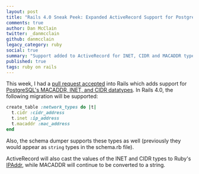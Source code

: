 ```yaml
---
layout: post
title: "Rails 4.0 Sneak Peek: Expanded ActiveRecord Support for PostgreSQL Datatypes"
comments: true
author: Dan McClain
twitter: _danmcclain
github: danmcclain
legacy_category: ruby
social: true
summary: "Support added to ActiveRecord for INET, CIDR and MACADDR types for PostgreSQL"
published: true
tags: ruby on rails
---
```


This week, I had a [pull request accepted](https://github.com/rails/rails/commit/835df6f3ed9b1575fd6a1fb62516d8ebeffbf114#diff-0)
into Rails which adds support for
[PostgreSQL's MACADDR, INET, and CIDR datatypes](http://www.postgresql.org/docs/current/static/datatype-net-types.html).
In Rails 4.0, the following migration will be supported:

```ruby
create_table :network_types do |t|
  t.cidr :cidr_address
  t.inet :ip_address
  t.macaddr :mac_address
end
```

Also, the schema dumper supports these types as well (previously they
would appear as `string` types in the schema.rb file).

ActiveRecord will also cast the values of the INET and CIDR types to
Ruby's [IPAddr](http://www.ruby-doc.org/stdlib-1.9.3/libdoc/ipaddr/rdoc/IPAddr.html),
while MACADDR will continue to be converted to a string.
